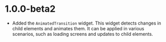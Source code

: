 # 1.0.0-beta2
- Added the `AnimatedTransition` widget. This widget detects changes in child elements and animates them. It can be applied in various scenarios, such as loading screens and updates to child elements.